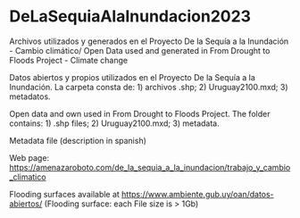 # DeLaSequiaAlaInundacion2023
Archivos utilizados y generados en el Proyecto De la Sequía a la Inundación - Cambio climático/ Open Data used and generated in From Drought to Floods Project - Climate change

Datos abiertos y propios utilizados en el Proyecto De la Sequía a la Inundación. La carpeta consta de: 1) archivos .shp; 2) Uruguay2100.mxd; 3) metadatos.

Open data and own used in From Drought to Floods Project. The folder contains: 1) .shp files; 2) Uruguay2100.mxd; 3) metadata.

Metadata file (description in spanish)

Web page: https://amenazaroboto.com/de_la_sequia_a_la_inundacion/trabajo_y_cambio_climatico

Flooding surfaces available at https://www.ambiente.gub.uy/oan/datos-abiertos/ (Flooding surface: each File size is > 1Gb)
